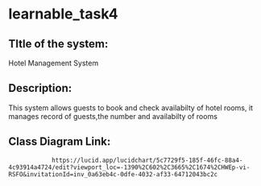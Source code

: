 # learnable_task4

## TItle of the system:
Hotel Management System

## Description:
This system allows guests to book and check availabilty of hotel rooms, it manages record of guests,the number and availabilty of rooms



## Class Diagram Link:

                https://lucid.app/lucidchart/5c7729f5-185f-46fc-88a4-4c93914a4724/edit?viewport_loc=-1390%2C602%2C3665%2C1674%2CHWEp-vi-RSFO&invitationId=inv_0a63eb4c-0dfe-4032-af33-64712043bc2c